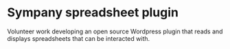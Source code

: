 <!--
  slug: sympany
  type: fortpolio
  metaKeyword: spreadsheet
  metaTitle: Sympany spreadsheet
  metaDescription: Development of an open source Wordpress plugin that reads and displays spreadsheets that can be interacted with.
  categories: JavaScript, HTML/CSS
  tags: JavaScript, HTML, CSS, Wordpress, open source
  clients: Sympany
  inCv: true
  inPortfolio: false
  dateFrom: 2021-11-01
  dateTo: 2022-04-01
-->

# Sympany spreadsheet plugin

Volunteer work developing an open source Wordpress plugin that reads and displays spreadsheets that can be interacted with.
